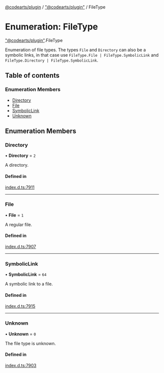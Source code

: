 [@codearts/plugin](../README.md) / ["@codearts/plugin"](../modules/_codearts_plugin_.md) / FileType

# Enumeration: FileType

["@codearts/plugin"](../modules/_codearts_plugin_.md).FileType

Enumeration of file types. The types `File` and `Directory` can also be
a symbolic links, in that case use `FileType.File | FileType.SymbolicLink` and
`FileType.Directory | FileType.SymbolicLink`.

## Table of contents

### Enumeration Members

- [Directory](codearts_plugin_.FileType.md#directory)
- [File](codearts_plugin_.FileType.md#file)
- [SymbolicLink](codearts_plugin_.FileType.md#symboliclink)
- [Unknown](codearts_plugin_.FileType.md#unknown)

## Enumeration Members

### Directory

• **Directory** = ``2``

A directory.

#### Defined in

[index.d.ts:7911](https://github.com/shuyaqian/cloudide-plugin-api/blob/3fbdd11/index.d.ts#L7911)

___

### File

• **File** = ``1``

A regular file.

#### Defined in

[index.d.ts:7907](https://github.com/shuyaqian/cloudide-plugin-api/blob/3fbdd11/index.d.ts#L7907)

___

### SymbolicLink

• **SymbolicLink** = ``64``

A symbolic link to a file.

#### Defined in

[index.d.ts:7915](https://github.com/shuyaqian/cloudide-plugin-api/blob/3fbdd11/index.d.ts#L7915)

___

### Unknown

• **Unknown** = ``0``

The file type is unknown.

#### Defined in

[index.d.ts:7903](https://github.com/shuyaqian/cloudide-plugin-api/blob/3fbdd11/index.d.ts#L7903)
